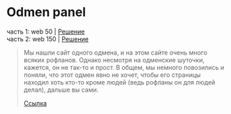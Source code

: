 # Odmen panel

часть 1: web 50 | [Решение](WRITEUP-1.md)  
часть 2: web 150 | [Решение](WRITEUP-2.md)

> Мы нашли сайт одного одмена, и на этом сайте очень много всяких рофланов. Однако несмотря на 
> одменские шуточки, кажется, он не так-то и прост. В общем, мы немного повозились и поняли, что 
> этот одмен явно не хочет, чтобы его страницы находил хоть кто-то кроме людей (ведь рофланы он для
> людей делал), дальше вы сами.
>
> [Ссылка](https://odmen-panel.ctf.yummytacos.me/)
